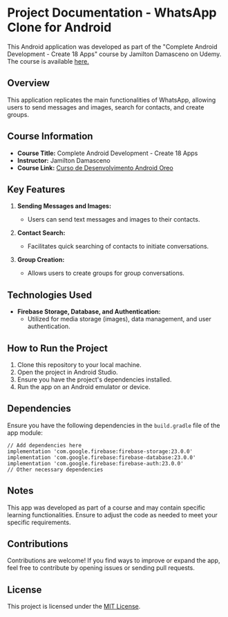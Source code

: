<h1>Project Documentation - WhatsApp Clone for Android</h1>
<p>This Android application was developed as part of the "Complete Android Development - Create 18 Apps" course by Jamilton Damasceno on Udemy. The course is available <a href="https://www.udemy.com/course/curso-de-desenvolvimento-android-oreo/">here.</a></p>
<h2>Overview</h2>
<p>This application replicates the main functionalities of WhatsApp, allowing users to send messages and images, search for contacts, and create groups.</p>
<h2>Course Information</h2>
<ul>
<li><strong>Course Title:</strong> Complete Android Development - Create 18 Apps</li>
<li><strong>Instructor:</strong> Jamilton Damasceno</li>
<li><strong>Course Link:</strong> <a href="https://www.udemy.com/course/curso-de-desenvolvimento-android-oreo/">Curso de Desenvolvimento Android Oreo</a></li>
</ul>
<h2>Key Features</h2>
<ol>
<li>
<p><strong>Sending Messages and Images:</strong></p>
<ul>
<li>Users can send text messages and images to their contacts.</li>
</ul>
</li>
<li>
<p><strong>Contact Search:</strong></p>
<ul>
<li>Facilitates quick searching of contacts to initiate conversations.</li>
</ul>
</li>
<li>
<p><strong>Group Creation:</strong></p>
<ul>
<li>Allows users to create groups for group conversations.</li>
</ul>
</li>
</ol>
<h2>Technologies Used</h2>
<ul>
<li><strong>Firebase Storage, Database, and Authentication:</strong>
<ul>
<li>Utilized for media storage (images), data management, and user authentication.</li>
</ul>
</li>
</ul>
<h2>How to Run the Project</h2>
<ol>
<li>Clone this repository to your local machine.</li>
<li>Open the project in Android Studio.</li>
<li>Ensure you have the project's dependencies installed.</li>
<li>Run the app on an Android emulator or device.</li>
</ol>
<h2>Dependencies</h2>
<p>Ensure you have the following dependencies in the <code>build.gradle</code> file of the app module:</p>
<p><code>// Add dependencies here</code><br /><code>implementation 'com.google.firebase:firebase-storage:23.0.0'</code><br /><code>implementation 'com.google.firebase:firebase-database:23.0.0'</code><br /><code>implementation 'com.google.firebase:firebase-auth:23.0.0'</code><br /><code>// Other necessary dependencies</code></p>
<h2>Notes</h2>
<p>This app was developed as part of a course and may contain specific learning functionalities. Ensure to adjust the code as needed to meet your specific requirements.</p>
<h2>Contributions</h2>
<p>Contributions are welcome! If you find ways to improve or expand the app, feel free to contribute by opening issues or sending pull requests.</p>
<h2>License</h2>
<p>This project is licensed under the <a href="https://www.mit.edu/~amini/LICENSE.md">MIT License</a>.</p>
<p><code></code></p>
<p><code></code></p>
<p><code></code></p>
